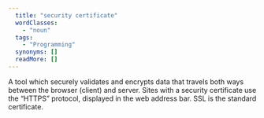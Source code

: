 ```yaml
---
  title: "security certificate"
  wordClasses: 
    - "noun"
  tags: 
    - "Programming"
  synonyms: []
  readMore: []
---
```

A tool which securely validates and encrypts data that travels both ways between the browser (client) and server. Sites with a security certificate use the “HTTPS” protocol, displayed in the web address bar. SSL is the standard certificate.
